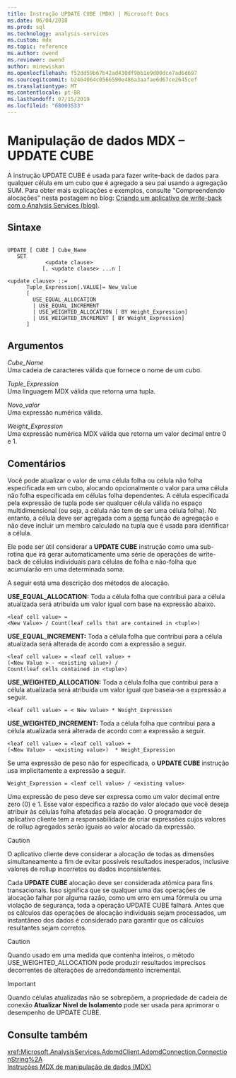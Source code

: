 ```yaml
---
title: Instrução UPDATE CUBE (MDX) | Microsoft Docs
ms.date: 06/04/2018
ms.prod: sql
ms.technology: analysis-services
ms.custom: mdx
ms.topic: reference
ms.author: owend
ms.reviewer: owend
author: minewiskan
ms.openlocfilehash: f52dd59b67b42ad430df9bb1e9d00dce7ad6d697
ms.sourcegitcommit: b2464064c0566590e486a3aafae6d67ce2645cef
ms.translationtype: MT
ms.contentlocale: pt-BR
ms.lasthandoff: 07/15/2019
ms.locfileid: "68003533"
---
```

# <a name="mdx-data-manipulation---update-cube"></a>Manipulação de dados MDX – UPDATE CUBE


  A instrução UPDATE CUBE é usada para fazer write-back de dados para qualquer célula em um cubo que é agregado a seu pai usando a agregação SUM. Para obter mais explicações e exemplos, consulte "Compreendendo alocações" nesta postagem no blog: [Criando um aplicativo de write-back com o Analysis Services (blog)](https://go.microsoft.com/fwlink/?LinkId=394977).  
  
## <a name="syntax"></a>Sintaxe  
  
```  
  
UPDATE [ CUBE ] Cube_Name   
   SET   
            <update clause>   
           [, <update clause> ...n ]  
  
<update clause> ::=   
      Tuple_Expression[.VALUE]= New_Value  
      [   
        USE_EQUAL_ALLOCATION   
        | USE_EQUAL_INCREMENT   
        | USE_WEIGHTED_ALLOCATION [ BY Weight_Expression]   
        | USE_WEIGHTED_INCREMENT [ BY Weight_Expression]  
      ]  
```  
  
## <a name="arguments"></a>Argumentos  
 *Cube_Name*  
 Uma cadeia de caracteres válida que fornece o nome de um cubo.  
  
 *Tuple_Expression*  
 Uma linguagem MDX válida que retorna uma tupla.  
  
 *Novo_valor*  
 Uma expressão numérica válida.  
  
 *Weight_Expression*  
 Uma expressão numérica MDX válida que retorna um valor decimal entre 0 e 1.  
  
## <a name="remarks"></a>Comentários  
 Você pode atualizar o valor de uma célula folha ou célula não folha especificada em um cubo, alocando opcionalmente o valor para uma célula não folha especificada em células folha dependentes. A célula especificada pela expressão de tupla pode ser qualquer célula válida no espaço multidimensional (ou seja, a célula não tem de ser uma célula folha). No entanto, a célula deve ser agregada com a [soma](../mdx/sum-mdx.md) função de agregação e não deve incluir um membro calculado na tupla que é usada para identificar a célula.  
  
 Ele pode ser útil considerar a **UPDATE CUBE** instrução como uma sub-rotina que irá gerar automaticamente uma série de operações de write-back de células individuais para células de folha e não-folha que acumularão em uma determinada soma.  
  
 A seguir está uma descrição dos métodos de alocação.  
  
 **USE_EQUAL_ALLOCATION:** Toda a célula folha que contribui para a célula atualizada será atribuída um valor igual com base na expressão abaixo.  
  
```  
<leaf cell value> =   
<New Value> / Count(leaf cells that are contained in <tuple>)  
```  
  
 **USE_EQUAL_INCREMENT:** Toda a célula folha que contribui para a célula atualizada será alterada de acordo com a expressão a seguir.  
  
```  
<leaf cell value> = <leaf cell value> +   
(<New Value > - <existing value>) /  
Count(leaf cells contained in <tuple>)  
```  
  
 **USE_WEIGHTED_ALLOCATION:** Toda a célula folha que contribui para a célula atualizada será atribuída um valor igual que baseia-se a expressão a seguir.  
  
```  
<leaf cell value> = < New Value> * Weight_Expression  
```  
  
 **USE_WEIGHTED_INCREMENT:** Toda a célula folha que contribui para a célula atualizada será alterada de acordo com a expressão a seguir.  
  
```  
<leaf cell value> = <leaf cell value> +   
(<New Value> - <existing value>)  * Weight_Expression  
```  
  
 Se uma expressão de peso não for especificada, o **UPDATE CUBE** instrução usa implicitamente a expressão a seguir.  
  
```  
Weight_Expression = <leaf cell value> / <existing value>  
```  
  
 Uma expressão de peso deve ser expressa como um valor decimal entre zero (0) e 1. Esse valor especifica a razão do valor alocado que você deseja atribuir às células folha afetadas pela alocação. O programador de aplicativo cliente tem a responsabilidade de criar expressões cujos valores de rollup agregados serão iguais ao valor alocado da expressão.  
  
> [!CAUTION]  
>  O aplicativo cliente deve considerar a alocação de todas as dimensões simultaneamente a fim de evitar possíveis resultados inesperados, inclusive valores de rollup incorretos ou dados inconsistentes.  
  
 Cada **UPDATE CUBE** alocação deve ser considerada atômica para fins transacionais. Isso significa que se qualquer uma das operações de alocação falhar por alguma razão, como um erro em uma fórmula ou uma violação de segurança, toda a operação UPDATE CUBE falhará. Antes que os cálculos das operações de alocação individuais sejam processados, um instantâneo dos dados é considerado para garantir que os cálculos resultantes sejam corretos.  
  
> [!CAUTION]  
>  Quando usado em uma medida que contenha inteiros, o método USE_WEIGHTED_ALLOCATION pode produzir resultados imprecisos decorrentes de alterações de arredondamento incremental.  
  
> [!IMPORTANT]  
>  Quando células atualizadas não se sobrepõem, a propriedade de cadeia de conexão **Atualizar Nível de Isolamento** pode ser usada para aprimorar o desempenho de UPDATE CUBE.  
  
## <a name="see-also"></a>Consulte também  
 <xref:Microsoft.AnalysisServices.AdomdClient.AdomdConnection.ConnectionString%2A>   
 [Instruções MDX de manipulação de dados &#40;MDX&#41;](../mdx/mdx-data-manipulation-statements-mdx.md)  
  
  
